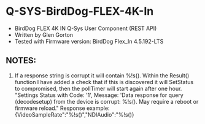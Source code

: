 # Q-SYS-BirdDog-FLEX-4K-In

- BirdDog FLEX 4K IN Q-Sys User Component (REST API)
- Written by Glen Gorton
- Tested with Firmware version: BirdDog Flex_In 4.5.192-LTS


## NOTES:
  
1. If a response string is corrupt it will contain %!s(<nil>). Within the Result() function I have added a check that if this is discovered it will SetStatus to compromised, then the pollTimer will start again after one hour. "Settings Status with Code: '1', Message: 'Data response for query (decodesetup) from the device is corrupt: %!s(<nil>). May require a reboot or firmware reload."
Response example: {VideoSampleRate":"%!s(<nil>)","NDIAudio":"%!s(<nil>)}
